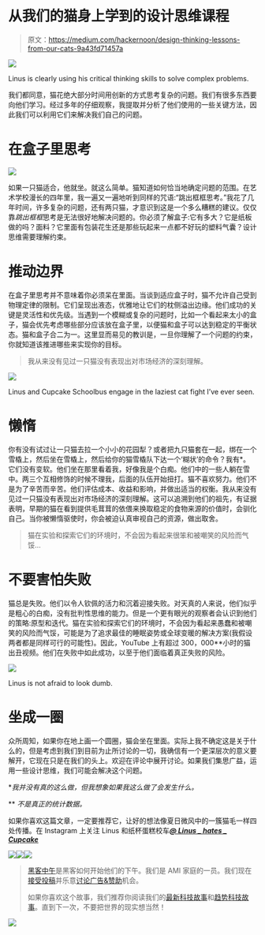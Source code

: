 # 从我们的猫身上学到的设计思维课程

> 原文：<https://medium.com/hackernoon/design-thinking-lessons-from-our-cats-9a43fd71457a>

![](img/2b4251d1c4add911dec3068c71339608.png)

Linus is clearly using his critical thinking skills to solve complex problems.

我们都同意，猫花绝大部分时间用创新的方式思考复杂的问题。我们有很多东西要向他们学习。经过多年的仔细观察，我提取并分析了他们使用的一些关键方法，因此我们可以利用它们来解决我们自己的问题。

# 在盒子里思考

![](img/9b8aa5fcf575d1e2848bd1e58ef7ba97.png)

如果一只猫适合，他就坐。就这么简单。猫知道如何恰当地确定问题的范围。在艺术学校漫长的四年里，我一遍又一遍地听到同样的咒语:“跳出框框思考。”我花了几年时间，许多复杂的问题，还有两只猫，才意识到这是一个多么糟糕的建议。仅仅靠*跳出框框*思考是无法很好地解决问题的。你必须了解盒子:它有多大？它是纸板做的吗？面料？它里面有包装花生还是那些玩起来一点都不好玩的塑料气囊？设计思维需要理解约束。

# 推动边界

在盒子里思考并不意味着你必须呆在里面。当谈到适应盒子时，猫不允许自己受到物理定律的限制。它们呈现出液态，优雅地让它们的枕侧溢出边缘。他们成功的关键是灵活性和优先级。当遇到一个模糊或复杂的问题时，比如一个看起来太小的盒子，猫会优先考虑哪些部分应该放在盒子里，以便猫和盒子可以达到稳定的平衡状态。猫和盒子合二为一。这里显而易见的教训是，一旦你理解了一个问题的约束，你就知道该推进哪些来实现你的目标。

> 我从来没有见过一只猫没有表现出对市场经济的深刻理解。

![](img/952f27185c03ad9019c501d422f3b02f.png)

Linus and Cupcake Schoolbus engage in the laziest cat fight I’ve ever seen.

# 懒惰

你有没有试过让一只猫去拉一个小小的花园犁？或者把九只猫套在一起，绑在一个雪橇上，然后坐在雪橇上，然后给你的猫雪橇队下达一个‘糊状’的命令？我有*。它们没有变软。他们坐在那里看着我，好像我是个白痴。他们中的一些人躺在雪中。两三个互相修饰的时候不理我，后面的队伍开始扭打。猫不喜欢努力。他们不是为了辛苦而辛苦。他们评估成本、收益和影响，并做出适当的权衡。我从来没有见过一只猫没有表现出对市场经济的深刻理解。这可以追溯到他们的祖先，有证据表明，早期的猫在看到提供毛茸茸的依偎来换取稳定的食物来源的价值时，会驯化自己。当你被懒惰驱使时，你会被迫认真审视自己的资源，做出取舍。

> 猫在实验和探索它们的环境时，不会因为看起来很笨和被嘲笑的风险而气馁…

# 不要害怕失败

猫总是失败。他们以令人钦佩的活力和沉着迎接失败。对天真的人来说，他们似乎是粗心的白痴，没有批判性思维的能力。但是一个更有眼光的观察者会认识到他们的策略:原型和迭代。猫在实验和探索它们的环境时，不会因为看起来愚蠢和被嘲笑的风险而气馁，可能是为了追求最佳的睡眠姿势或全球变暖的解决方案(我假设两者都是同样可行的可能性)。因此，YouTube 上有超过 300，000**小时的猫出丑视频。他们在失败中如此成功，以至于他们面临着真正失败的风险。

![](img/40301c98b3cb2169bc95a10bb4c96123.png)

Linus is not afraid to look dumb.

# 坐成一圈

众所周知，如果你在地上画一个圆圈，猫会坐在里面。实际上我不确定这是关于什么的，但是考虑到我们到目前为止所讨论的一切，我确信有一个更深层次的意义要解开，它现在只是在我们的头上。欢迎在评论中展开讨论。如果我们集思广益，运用一些设计思维，我们可能会解决这个问题。

**我并没有真的这么做，但我想象如果我这么做了会发生什么。*

** *不是真正的统计数据。*

如果你喜欢这篇文章，一定要推荐它，让好的想法像夏日微风中的一簇猫毛一样四处传播。在 Instagram 上关注 Linus 和纸杯蛋糕校车[***@ Linus _ hates _ Cupcake***](https://www.instagram.com/linus_hates_cupcake/)

[![](img/50ef4044ecd4e250b5d50f368b775d38.png)](http://bit.ly/HackernoonFB)[![](img/979d9a46439d5aebbdcdca574e21dc81.png)](https://goo.gl/k7XYbx)[![](img/2930ba6bd2c12218fdbbf7e02c8746ff.png)](https://goo.gl/4ofytp)

> [黑客中午](http://bit.ly/Hackernoon)是黑客如何开始他们的下午。我们是 AMI 家庭的一员。我们现在[接受投稿](http://bit.ly/hackernoonsubmission)并乐意[讨论广告&赞助](mailto:partners@amipublications.com)机会。
> 
> 如果你喜欢这个故事，我们推荐你阅读我们的[最新科技故事](http://bit.ly/hackernoonlatestt)和[趋势科技故事](https://hackernoon.com/trending)。直到下一次，不要把世界的现实想当然！

![](img/be0ca55ba73a573dce11effb2ee80d56.png)